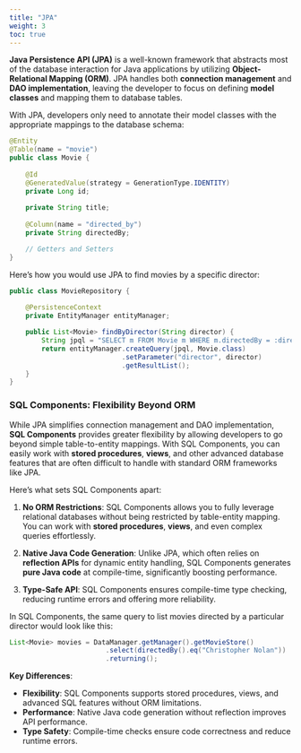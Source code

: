 ```yaml
---
title: "JPA"
weight: 3
toc: true
---
```


**Java Persistence API (JPA)** is a well-known framework that abstracts most of the database interaction for Java applications by utilizing **Object-Relational Mapping (ORM)**. JPA handles both **connection management** and **DAO implementation**, leaving the developer to focus on defining **model classes** and mapping them to database tables.

With JPA, developers only need to annotate their model classes with the appropriate mappings to the database schema:

```java
@Entity
@Table(name = "movie")
public class Movie {
    
    @Id
    @GeneratedValue(strategy = GenerationType.IDENTITY)
    private Long id;
    
    private String title;
    
    @Column(name = "directed_by")
    private String directedBy;

    // Getters and Setters
}
```

Here’s how you would use JPA to find movies by a specific director:

```java
public class MovieRepository {
    
    @PersistenceContext
    private EntityManager entityManager;

    public List<Movie> findByDirector(String director) {
        String jpql = "SELECT m FROM Movie m WHERE m.directedBy = :director";
        return entityManager.createQuery(jpql, Movie.class)
                            .setParameter("director", director)
                            .getResultList();
    }
}
```

### SQL Components: Flexibility Beyond ORM

While JPA simplifies connection management and DAO implementation, **SQL Components** provides greater flexibility by allowing developers to go beyond simple table-to-entity mappings. With SQL Components, you can easily work with **stored procedures**, **views**, and other advanced database features that are often difficult to handle with standard ORM frameworks like JPA.

Here’s what sets SQL Components apart:

1. **No ORM Restrictions**: SQL Components allows you to fully leverage relational databases without being restricted by table-entity mapping. You can work with **stored procedures**, **views**, and even complex queries effortlessly.
   
2. **Native Java Code Generation**: Unlike JPA, which often relies on **reflection APIs** for dynamic entity handling, SQL Components generates **pure Java code** at compile-time, significantly boosting performance.

3. **Type-Safe API**: SQL Components ensures compile-time type checking, reducing runtime errors and offering more reliability.

In SQL Components, the same query to list movies directed by a particular director would look like this:

```java
List<Movie> movies = DataManager.getManager().getMovieStore()
                        .select(directedBy().eq("Christopher Nolan"))
                        .returning();
```

**Key Differences**:

- **Flexibility**: SQL Components supports stored procedures, views, and advanced SQL features without ORM limitations.
- **Performance**: Native Java code generation without reflection improves API performance.
- **Type Safety**: Compile-time checks ensure code correctness and reduce runtime errors.

